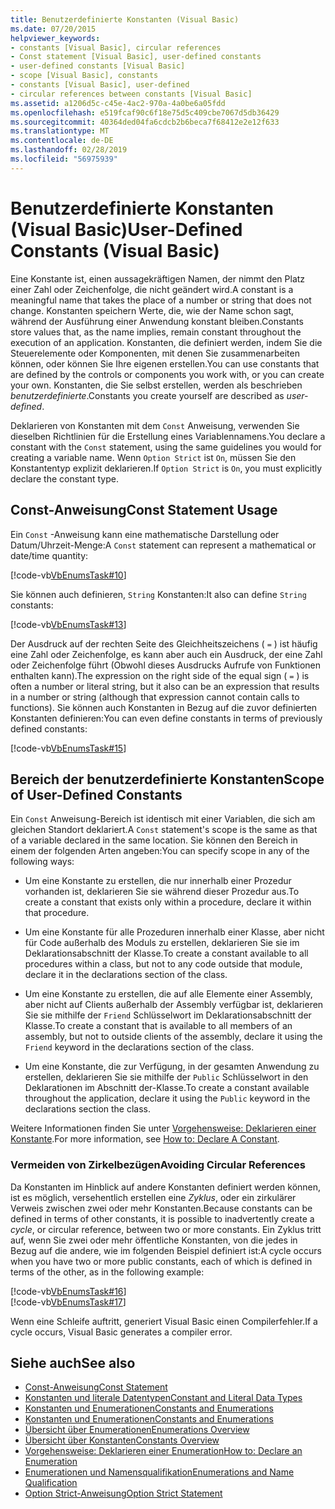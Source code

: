 ```yaml
---
title: Benutzerdefinierte Konstanten (Visual Basic)
ms.date: 07/20/2015
helpviewer_keywords:
- constants [Visual Basic], circular references
- Const statement [Visual Basic], user-defined constants
- user-defined constants [Visual Basic]
- scope [Visual Basic], constants
- constants [Visual Basic], user-defined
- circular references between constants [Visual Basic]
ms.assetid: a1206d5c-c45e-4ac2-970a-4a0be6a05fdd
ms.openlocfilehash: e519fcaf90c6f18e75d5c409cbe7067d5db36429
ms.sourcegitcommit: 40364ded04fa6cdcb2b6beca7f68412e2e12f633
ms.translationtype: MT
ms.contentlocale: de-DE
ms.lasthandoff: 02/28/2019
ms.locfileid: "56975939"
---
```

# <a name="user-defined-constants-visual-basic"></a><span data-ttu-id="b1bb0-102">Benutzerdefinierte Konstanten (Visual Basic)</span><span class="sxs-lookup"><span data-stu-id="b1bb0-102">User-Defined Constants (Visual Basic)</span></span>
<span data-ttu-id="b1bb0-103">Eine Konstante ist, einen aussagekräftigen Namen, der nimmt den Platz einer Zahl oder Zeichenfolge, die nicht geändert wird.</span><span class="sxs-lookup"><span data-stu-id="b1bb0-103">A constant is a meaningful name that takes the place of a number or string that does not change.</span></span> <span data-ttu-id="b1bb0-104">Konstanten speichern Werte, die, wie der Name schon sagt, während der Ausführung einer Anwendung konstant bleiben.</span><span class="sxs-lookup"><span data-stu-id="b1bb0-104">Constants store values that, as the name implies, remain constant throughout the execution of an application.</span></span> <span data-ttu-id="b1bb0-105">Konstanten, die definiert werden, indem Sie die Steuerelemente oder Komponenten, mit denen Sie zusammenarbeiten können, oder können Sie Ihre eigenen erstellen.</span><span class="sxs-lookup"><span data-stu-id="b1bb0-105">You can use constants that are defined by the controls or components you work with, or you can create your own.</span></span> <span data-ttu-id="b1bb0-106">Konstanten, die Sie selbst erstellen, werden als beschrieben *benutzerdefinierte*.</span><span class="sxs-lookup"><span data-stu-id="b1bb0-106">Constants you create yourself are described as *user-defined*.</span></span>  
  
 <span data-ttu-id="b1bb0-107">Deklarieren von Konstanten mit dem `Const` Anweisung, verwenden Sie dieselben Richtlinien für die Erstellung eines Variablennamens.</span><span class="sxs-lookup"><span data-stu-id="b1bb0-107">You declare a constant with the `Const` statement, using the same guidelines you would for creating a variable name.</span></span> <span data-ttu-id="b1bb0-108">Wenn `Option Strict` ist `On`, müssen Sie den Konstantentyp explizit deklarieren.</span><span class="sxs-lookup"><span data-stu-id="b1bb0-108">If `Option Strict` is `On`, you must explicitly declare the constant type.</span></span>  
  
## <a name="const-statement-usage"></a><span data-ttu-id="b1bb0-109">Const-Anweisung</span><span class="sxs-lookup"><span data-stu-id="b1bb0-109">Const Statement Usage</span></span>  
 <span data-ttu-id="b1bb0-110">Ein `Const` -Anweisung kann eine mathematische Darstellung oder Datum/Uhrzeit-Menge:</span><span class="sxs-lookup"><span data-stu-id="b1bb0-110">A `Const` statement can represent a mathematical or date/time quantity:</span></span>  
  
 [!code-vb[VbEnumsTask#10](~/samples/snippets/visualbasic/VS_Snippets_VBCSharp/VbEnumsTask/VB/Class2.vb#10)]  
  
 <span data-ttu-id="b1bb0-111">Sie können auch definieren, `String` Konstanten:</span><span class="sxs-lookup"><span data-stu-id="b1bb0-111">It also can define `String` constants:</span></span>  
  
 [!code-vb[VbEnumsTask#13](~/samples/snippets/visualbasic/VS_Snippets_VBCSharp/VbEnumsTask/VB/Class2.vb#13)]  
  
 <span data-ttu-id="b1bb0-112">Der Ausdruck auf der rechten Seite des Gleichheitszeichens ( `=` ) ist häufig eine Zahl oder Zeichenfolge, es kann aber auch ein Ausdruck, der eine Zahl oder Zeichenfolge führt (Obwohl dieses Ausdrucks Aufrufe von Funktionen enthalten kann).</span><span class="sxs-lookup"><span data-stu-id="b1bb0-112">The expression on the right side of the equal sign ( `=` ) is often a number or literal string, but it also can be an expression that results in a number or string (although that expression cannot contain calls to functions).</span></span> <span data-ttu-id="b1bb0-113">Sie können auch Konstanten in Bezug auf die zuvor definierten Konstanten definieren:</span><span class="sxs-lookup"><span data-stu-id="b1bb0-113">You can even define constants in terms of previously defined constants:</span></span>  
  
 [!code-vb[VbEnumsTask#15](~/samples/snippets/visualbasic/VS_Snippets_VBCSharp/VbEnumsTask/VB/Class2.vb#15)]  
  
## <a name="scope-of-user-defined-constants"></a><span data-ttu-id="b1bb0-114">Bereich der benutzerdefinierte Konstanten</span><span class="sxs-lookup"><span data-stu-id="b1bb0-114">Scope of User-Defined Constants</span></span>  
 <span data-ttu-id="b1bb0-115">Ein `Const` Anweisung-Bereich ist identisch mit einer Variablen, die sich am gleichen Standort deklariert.</span><span class="sxs-lookup"><span data-stu-id="b1bb0-115">A `Const` statement's scope is the same as that of a variable declared in the same location.</span></span> <span data-ttu-id="b1bb0-116">Sie können den Bereich in einem der folgenden Arten angeben:</span><span class="sxs-lookup"><span data-stu-id="b1bb0-116">You can specify scope in any of the following ways:</span></span>  
  
-   <span data-ttu-id="b1bb0-117">Um eine Konstante zu erstellen, die nur innerhalb einer Prozedur vorhanden ist, deklarieren Sie sie während dieser Prozedur aus.</span><span class="sxs-lookup"><span data-stu-id="b1bb0-117">To create a constant that exists only within a procedure, declare it within that procedure.</span></span>  
  
-   <span data-ttu-id="b1bb0-118">Um eine Konstante für alle Prozeduren innerhalb einer Klasse, aber nicht für Code außerhalb des Moduls zu erstellen, deklarieren Sie sie im Deklarationsabschnitt der Klasse.</span><span class="sxs-lookup"><span data-stu-id="b1bb0-118">To create a constant available to all procedures within a class, but not to any code outside that module, declare it in the declarations section of the class.</span></span>  
  
-   <span data-ttu-id="b1bb0-119">Um eine Konstante zu erstellen, die auf alle Elemente einer Assembly, aber nicht auf Clients außerhalb der Assembly verfügbar ist, deklarieren Sie sie mithilfe der `Friend` Schlüsselwort im Deklarationsabschnitt der Klasse.</span><span class="sxs-lookup"><span data-stu-id="b1bb0-119">To create a constant that is available to all members of an assembly, but not to outside clients of the assembly, declare it using the `Friend` keyword in the declarations section of the class.</span></span>  
  
-   <span data-ttu-id="b1bb0-120">Um eine Konstante, die zur Verfügung, in der gesamten Anwendung zu erstellen, deklarieren Sie sie mithilfe der `Public` Schlüsselwort in den Deklarationen im Abschnitt der-Klasse.</span><span class="sxs-lookup"><span data-stu-id="b1bb0-120">To create a constant available throughout the application, declare it using the `Public` keyword in the declarations section the class.</span></span>  
  
 <span data-ttu-id="b1bb0-121">Weitere Informationen finden Sie unter [Vorgehensweise: Deklarieren einer Konstante](../../../../visual-basic/programming-guide/language-features/constants-enums/how-to-declare-a-constant.md).</span><span class="sxs-lookup"><span data-stu-id="b1bb0-121">For more information, see [How to: Declare A Constant](../../../../visual-basic/programming-guide/language-features/constants-enums/how-to-declare-a-constant.md).</span></span>  
  
### <a name="avoiding-circular-references"></a><span data-ttu-id="b1bb0-122">Vermeiden von Zirkelbezügen</span><span class="sxs-lookup"><span data-stu-id="b1bb0-122">Avoiding Circular References</span></span>  
 <span data-ttu-id="b1bb0-123">Da Konstanten im Hinblick auf andere Konstanten definiert werden können, ist es möglich, versehentlich erstellen eine *Zyklus*, oder ein zirkulärer Verweis zwischen zwei oder mehr Konstanten.</span><span class="sxs-lookup"><span data-stu-id="b1bb0-123">Because constants can be defined in terms of other constants, it is possible to inadvertently create a *cycle*, or circular reference, between two or more constants.</span></span> <span data-ttu-id="b1bb0-124">Ein Zyklus tritt auf, wenn Sie zwei oder mehr öffentliche Konstanten, von die jedes in Bezug auf die andere, wie im folgenden Beispiel definiert ist:</span><span class="sxs-lookup"><span data-stu-id="b1bb0-124">A cycle occurs when you have two or more public constants, each of which is defined in terms of the other, as in the following example:</span></span>  
  
 [!code-vb[VbEnumsTask#16](~/samples/snippets/visualbasic/VS_Snippets_VBCSharp/VbEnumsTask/VB/Class2.vb#16)]  
[!code-vb[VbEnumsTask#17](~/samples/snippets/visualbasic/VS_Snippets_VBCSharp/VbEnumsTask/VB/Class2.vb#17)]  
  
 <span data-ttu-id="b1bb0-125">Wenn eine Schleife auftritt, generiert Visual Basic einen Compilerfehler.</span><span class="sxs-lookup"><span data-stu-id="b1bb0-125">If a cycle occurs, Visual Basic generates a compiler error.</span></span>  
  
## <a name="see-also"></a><span data-ttu-id="b1bb0-126">Siehe auch</span><span class="sxs-lookup"><span data-stu-id="b1bb0-126">See also</span></span>
- [<span data-ttu-id="b1bb0-127">Const-Anweisung</span><span class="sxs-lookup"><span data-stu-id="b1bb0-127">Const Statement</span></span>](../../../../visual-basic/language-reference/statements/const-statement.md)
- [<span data-ttu-id="b1bb0-128">Konstanten und literale Datentypen</span><span class="sxs-lookup"><span data-stu-id="b1bb0-128">Constant and Literal Data Types</span></span>](../../../../visual-basic/programming-guide/language-features/constants-enums/constant-and-literal-data-types.md)
- [<span data-ttu-id="b1bb0-129">Konstanten und Enumerationen</span><span class="sxs-lookup"><span data-stu-id="b1bb0-129">Constants and Enumerations</span></span>](../../../../visual-basic/programming-guide/language-features/constants-enums/index.md)
- [<span data-ttu-id="b1bb0-130">Konstanten und Enumerationen</span><span class="sxs-lookup"><span data-stu-id="b1bb0-130">Constants and Enumerations</span></span>](../../../../visual-basic/language-reference/constants-and-enumerations.md)
- [<span data-ttu-id="b1bb0-131">Übersicht über Enumerationen</span><span class="sxs-lookup"><span data-stu-id="b1bb0-131">Enumerations Overview</span></span>](../../../../visual-basic/programming-guide/language-features/constants-enums/enumerations-overview.md)
- [<span data-ttu-id="b1bb0-132">Übersicht über Konstanten</span><span class="sxs-lookup"><span data-stu-id="b1bb0-132">Constants Overview</span></span>](../../../../visual-basic/programming-guide/language-features/constants-enums/constants-overview.md)
- [<span data-ttu-id="b1bb0-133">Vorgehensweise: Deklarieren einer Enumeration</span><span class="sxs-lookup"><span data-stu-id="b1bb0-133">How to: Declare an Enumeration</span></span>](../../../../visual-basic/programming-guide/language-features/constants-enums/how-to-declare-enumerations.md)
- [<span data-ttu-id="b1bb0-134">Enumerationen und Namensqualifikation</span><span class="sxs-lookup"><span data-stu-id="b1bb0-134">Enumerations and Name Qualification</span></span>](../../../../visual-basic/programming-guide/language-features/constants-enums/enumerations-and-name-qualification.md)
- [<span data-ttu-id="b1bb0-135">Option Strict-Anweisung</span><span class="sxs-lookup"><span data-stu-id="b1bb0-135">Option Strict Statement</span></span>](../../../../visual-basic/language-reference/statements/option-strict-statement.md)

